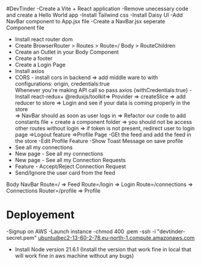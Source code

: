 
#DevTinder 
-Create a Vite + React application 
-Remove unecessary code and create a Hello World app
-Install Tailwind css
-Install Daisy UI 
-Add NavBar component to App.jsx file
-Create  a NavBar.jsx seperate Component file
- Install react router dom 
- Create BrowserRouter > Routes > Route=/ Body > RouteChildren
- Create an Outlet in your Body Component 
- Create a footer 
- Create a Login Page 
- Install axios 
- CORS - install cors in backend => add middle ware to with configurations: origin, credentials:true  
Whenever you're making API call so pass axios {withCredentials:true}
-Install react-redux+ @reduxjs/toolkit=> Provider => createSlice => add reducer to store 
=> Login and see if your  data is coming properly in the store  
=> NavBar should as soon as user logs in 
=> Refactor our code to add constants file + create a component folder 
=> you should not be access other routes without login 
=> if token is not present, redirect user to login page 
=>Logout feature
=>Profile Page
-GEt the feed and add the feed in the store
-Edit Profile Feature 
-Show Toast Message on save profile 
- See all my connections 
- New page - See all my connections 
- New page - See all my Connection Requests 
- Feature - Accept/Reject Connection Request 
- Send/Ignore the user card from the feed




Body 
   NavBar 
   Route=/ => Feed 
   Route=/login => Login 
   Route=/connections => Connections 
   Router=/profile => Profile 





   # Deployement 

   -Signup on AWS 
   -Launch instance 
   -chmod 400 <secret>.pem 
   -ssh -i "devtinder-secret.pem" ubuntu@ec2-13-60-2-78.eu-north-1.compute.amazonaws.com
   - Install Node version 21.6.1 (Install the version that work fine in local that will work fine in aws machine without any bugs)


